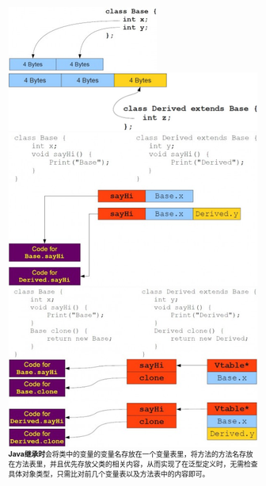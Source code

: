 ![extends1](../images/extends1.jpg)    
![extends2](../images/extends2.jpg)     
![extends3](../images/extends3.jpg)    
![extends4](../images/extends4.jpg)    
**Java继承时**会将类中的变量的变量名存放在一个变量表里，将方法的方法名存放在方法表里，并且优先存放父类的相关内容，从而实现了在泛型定义时，无需检查具体对象类型，只需比对前几个变量表以及方法表中的内容即可。
